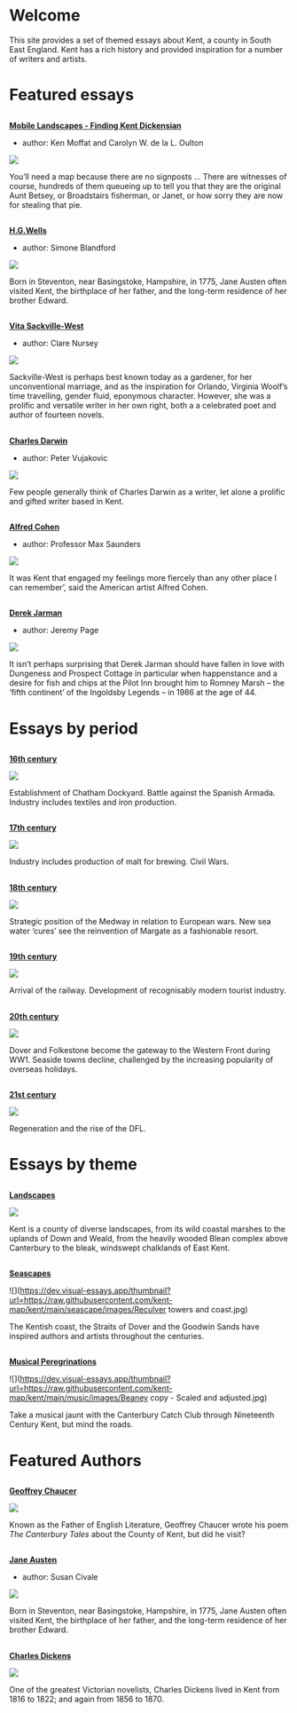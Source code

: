 <param ve-config title="Kent Digital Map"
       banner="/images/kent-map-header.jpg"
       show-abstracts="true"
       layout="index">
       
# Welcome

This site provides a set of themed essays about Kent, a county in South East England.  Kent has a rich history and provided inspiration for a number of writers and artists.

# Featured essays

##
[**Mobile Landscapes - Finding Kent Dickensian**](/dickens/mobile-landscapes)

- author: Ken Moffat and Carolyn W. de la L. Oulton

![](https://kent-map.github.io/kent/images/thumbnails/mobile-landscapes.jpg)

You’ll need a map because there are no signposts ... There are witnesses of course, hundreds of them queueing up to tell you that they are the original Aunt Betsey, or Broadstairs fisherman, or Janet, or how sorry they are now for stealing that pie.

##
[**H.G.Wells**](/20c/20c-wellshg-biography)

- author: Simone Blandford

![](https://kent-map.github.io/kent/20c/images/sissinghurst2.jpg)

Born in Steventon, near Basingstoke, Hampshire, in 1775, Jane Austen often visited Kent, the birthplace of her father, and the long-term residence of her brother Edward. 

##
[**Vita Sackville-West**](/20c/20c-sackville-west-biography)

- author: Clare Nursey

![](https://kent-map.github.io/kent/20c/images/sissinghurst2.jpg)

Sackville-West is perhaps best known today as a gardener, for her unconventional marriage, and as the inspiration for Orlando, Virginia Woolf’s time travelling, gender fluid, eponymous character.  However, she was a prolific and versatile writer in her own right, both a a celebrated poet and author of fourteen novels.

##
[**Charles Darwin**](/19c/19c-darwin-biography)

- author: Peter Vujakovic

![](https://dev.visual-essays.app/thumbnail?url=https://raw.githubusercontent.com/kent-map/kent/main/19c/images/DSCN1084.JPG)

Few people generally think of Charles Darwin as a writer, let alone a prolific and gifted writer based in Kent. 

##
[**Alfred Cohen**](/20c/20c-cohen-biography)

- author: Professor Max Saunders

![](https://dev.visual-essays.app/thumbnail?url=https://raw.githubusercontent.com/kent-map/kent/main/20c/images/redlandscape.jpg)

It was Kent that engaged my feelings more fiercely than any other place I can remember’, said the American artist Alfred Cohen. 

##
[**Derek Jarman**](/20c/20c-jarman-biography)

- author: Jeremy Page

![](https://dev.visual-essays.app/thumbnail?url=https://raw.githubusercontent.com/kent-map/kent/main/20c/images/Jarman1.jpg)

It isn’t perhaps surprising that Derek Jarman should have fallen in love with Dungeness and Prospect Cottage in particular when happenstance and a desire for fish and chips at the Pilot Inn brought him to Romney Marsh – the ‘fifth continent’ of the Ingoldsby Legends – in 1986 at the age of 44.

# Essays by period

##
[**16th century**](/16c)

![](https://kent-map.github.io/kent/images/thumbnails/16c.jpg)

Establishment of Chatham Dockyard. Battle against the Spanish Armada. Industry includes textiles and iron production.

##
[**17th century**](/17c)

![](https://kent-map.github.io/kent/images/thumbnails/17c.jpg)

Industry includes production of malt for brewing. Civil Wars.

##
[**18th century**](/18c)

![](https://kent-map.github.io/kent/images/thumbnails/18c.jpg)

Strategic position of the Medway in relation to European wars. New sea water ‘cures’ see the reinvention of Margate as a fashionable resort.

##
[**19th century**](/19c)

![](https://kent-map.github.io/kent/images/thumbnails/19c.jpg)

Arrival of the railway. Development of recognisably modern tourist industry.

##
[**20th century**](/20c)

![](https://kent-map.github.io/kent/images/thumbnails/20c.jpg)

Dover and Folkestone become the gateway to the Western Front during WW1. Seaside towns decline, challenged by the increasing popularity of overseas holidays.

##
[**21st century**](/21c)

![](https://kent-map.github.io/kent/images/thumbnails/21c.jpg)

Regeneration and the rise of the DFL.

# Essays by theme

##
[**Landscapes**](/landscape)

![](https://dev.visual-essays.app/thumbnail?url=https://raw.githubusercontent.com/kent-map/kent/main/landscape/images/IMG_2546.JPG)

Kent is a county of diverse landscapes, from its wild coastal marshes to the uplands of Down and Weald, from the heavily wooded Blean complex above Canterbury to the bleak, windswept chalklands of East Kent.

##
[**Seascapes**](/seascape)

![](https://dev.visual-essays.app/thumbnail?url=https://raw.githubusercontent.com/kent-map/kent/main/seascape/images/Reculver towers and coast.jpg)

The Kentish coast, the Straits of Dover and the Goodwin Sands have inspired authors and artists throughout the centuries.

##
[**Musical Peregrinations**](/music)

![](https://dev.visual-essays.app/thumbnail?url=https://raw.githubusercontent.com/kent-map/kent/main/music/images/Beaney copy - Scaled and adjusted.jpg)

Take a musical jaunt with the Canterbury Catch Club through Nineteenth Century Kent, but mind the roads.

# Featured Authors

##
[**Geoffrey Chaucer**](/14c/14c-chaucer)

![](https://kent-map.github.io/kent/images/thumbnails/thumbnailchaucer.jpg)

Known as the Father of English Literature, Geoffrey Chaucer wrote his poem _The Canterbury Tales_ about the County of Kent, but did he visit?

##
[**Jane Austen**](/austen/index)

- author: Susan Civale

![](https://dev.visual-essays.app/thumbnail?url=https://upload.wikimedia.org/wikipedia/commons/b/b3/Godmersham_%281779%29.jpg)

Born in Steventon, near Basingstoke, Hampshire, in 1775, Jane Austen often visited Kent, the birthplace of her father, and the long-term residence of her brother Edward. 

##
[**Charles Dickens**](/dickens)

![](https://kent-map.github.io/kent/images/thumbnails/dickens-head.jpg)

One of the greatest Victorian novelists, Charles Dickens lived in Kent from 1816 to 1822; and again from 1856 to 1870.
